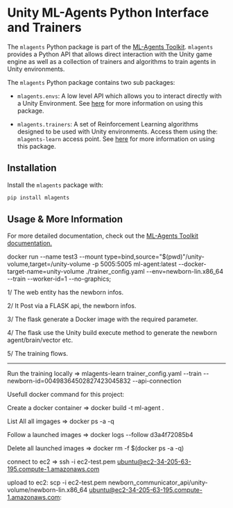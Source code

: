 # Unity ML-Agents Python Interface and Trainers

The `mlagents` Python package is part of the
[ML-Agents Toolkit](https://github.com/Unity-Technologies/ml-agents).
`mlagents` provides a Python API that allows direct interaction with the Unity
game engine as well as a collection of trainers and algorithms to train agents
in Unity environments.

The `mlagents` Python package contains two sub packages:

- `mlagents.envs`: A low level API which allows you to interact directly with a
  Unity Environment. See
  [here](https://github.com/Unity-Technologies/ml-agents/blob/master/docs/Python-API.md)
  for more information on using this package.

- `mlagents.trainers`: A set of Reinforcement Learning algorithms designed to be
  used with Unity environments. Access them using the: `mlagents-learn` access
  point. See
  [here](https://github.com/Unity-Technologies/ml-agents/blob/master/docs/Training-ML-Agents.md)
  for more information on using this package.

## Installation

Install the `mlagents` package with:

```sh
pip install mlagents
```

## Usage & More Information

For more detailed documentation, check out the
[ML-Agents Toolkit documentation.](https://github.com/Unity-Technologies/ml-agents/blob/master/docs/Readme.md)

docker run --name test3 --mount type=bind,source="\$(pwd)"/unity-volume,target=/unity-volume -p 5005:5005 ml-agent:latest --docker-target-name=unity-volume ./trainer_config.yaml --env=newborn-lin.x86_64 --train --worker-id=1 --no-graphics;

1/ The web entity has the newborn infos.

2/ It Post via a FLASK api, the newborn infos.

3/ The flask generate a Docker image with the required parameter.

4/ The flask use the Unity build execute method to generate the newborn agent/brain/vector etc.

5/ The training flows.

---

Run the training locally => mlagents-learn trainer_config.yaml --train --newborn-id=00498364502827423045832 --api-connection

Usefull docker command for this project:

Create a docker container => docker build -t ml-agent .

List All all imgages => docker ps -a -q

Follow a launched images => docker logs --follow d3a4f72085b4

Delete all launched images => docker rm -f \$(docker ps -a -q)

connect to ec2 => ssh -i ec2-test.pem ubuntu@ec2-34-205-63-195.compute-1.amazonaws.com

upload to ec2: scp -i ec2-test.pem newborn_communicator_api/unity-volume/newborn-lin.x86_64 ubuntu@ec2-34-205-63-195.compute-1.amazonaws.com:
